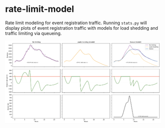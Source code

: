 # rate-limit-model
Rate limit modeling for event registration traffic. Running `stats.py` will display plots of event registration traffic with models for load shedding and traffic limiting via queueing.

![Plot output of stats.py](img/screenshot.png "Plots")
